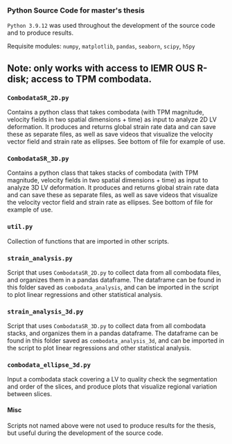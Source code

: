 ### Python Source Code for master's thesis

`Python 3.9.12` was used throughout the development of the source code and to produce results.

Requisite modules: `numpy`, `matplotlib`, `pandas`, `seaborn`, `scipy`, `h5py`
## Note: only works with access to IEMR OUS R-disk; access to TPM combodata. 

### `CombodataSR_2D.py`
Contains a python class that takes combodata (with TPM magnitude, velocity fields in two spatial dimensions + time) as input to analyze 2D LV deformation. It produces and returns global strain rate data and can save these as separate files, as well as save videos that visualize the velocity vector field and strain rate as ellipses. See bottom of file for example of use.

### `CombodataSR_3D.py`
Contains a python class that takes stacks of combodata (with TPM magnitude, velocity fields in two spatial dimensions + time) as input to analyze 3D LV deformation. It produces and returns global strain rate data and can save these as separate files, as well as save videos that visualize the velocity vector field and strain rate as ellipses. See bottom of file for example of use.

### `util.py`
Collection of functions that are imported in other scripts.

### `strain_analysis.py`
Script that uses `CombodataSR_2D.py` to collect data from all combodata files, and organizes them in a pandas dataframe. The dataframe can be found in this folder saved as `combodata_analysis`, and can be imported in the script to plot linear regressions and other statistical analysis.

### `strain_analysis_3d.py`
Script that uses `CombodataSR_3D.py` to collect data from all combodata stacks, and organizes them in a pandas dataframe. The dataframe can be found in this folder saved as `combodata_analysis_3d`, and can be imported in the script to plot linear regressions and other statistical analysis.

### `combodata_ellipse_3d.py`
Input a combodata stack covering a LV to quality check the segmentation and order of the slices, and produce plots that visualize regional variation between slices.


#### Misc
Scripts not named above were not used to produce results for the thesis, but useful during the development of the source code.

